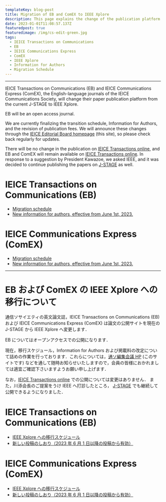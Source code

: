 ```yaml
---
templateKey: blog-post
title: Migration of EB and ComEX to IEEE Xplore
description: This page explains the change of the publication platform of two IEICE English-language journals, EB and ComEX, from the current J-STAGE to IEEE Xplore.
date: 2023-01-01T11:08:57.137Z
featuredpost: true
featuredimage: /img/cs-edit-green.jpg
tags:
  - IEICE Transactions on Communications
  - EB
  - IEICE Communications Express
  - ComEX
  - IEEE Xplore
  - Information for Authors
  - Migration Schedule
---
```


---

IEICE Transactions on Communications (EB) and IEICE Communications Express (ComEX), the English-language journals of the IEICE Communications Society, will change their paper publication platform from the current J-STAGE to IEEE Xplore.

EB will be an open access journal.

We are currently finalizing the transition schedule, Information for Authors, and the revision of publication fees. We will announce these changes through the [IEICE Editorial Board homepage](https://www.ieice.org/cs/cs-edit/en/) (this site), so please check back regularly for updates.

There will be no change in the publication on [IEICE Transactions online](https://search.ieice.org/bin/index.php?category=B&lang=E&curr=1), and EB and ComEX will remain available on [IEICE Transactions online](https://search.ieice.org/bin/index.php?category=B&lang=E&curr=1).
In response to a suggestion by President Kawazoe, we asked IEEE, and it was decided to continue publishing the papers on [J-STAGE](https://www.jstage.jst.go.jp/browse/transcom) as well.

# IEICE Transactions on Communications (EB)

- [Migration schedule](/xplore/EB-Migration-Schedule)
- [New information for authors, effective from June 1st, 2023.](https://www.ieice.org/eng/shiori/mokuji_cs.html)

# IEICE Communications Express (ComEX)

- [Migration schedule](/xplore/ComEX-Migration-Schedule)
- [New information for authors, effective from June 1st, 2023.](/xplore/ComEX-Information-for-Authors/)

---

# EB および ComEX の IEEE Xplore への移行について

通信ソサイエティの英文論文誌，IEICE Transactions on Communications (EB) および IEICE Communications Express (ComEX) は論文の公開サイトを現在の J-STAGE から IEEE Xplore へ変更します．

EB についてはオープンアクセスでの公開になります．

現在，移行スケジュール，Information for Authors および掲載料の改定について詰めの作業を行っております．これらについては，[通ソ編集会議 HP](https://www.ieice.org/cs/cs-edit/en/) (このサイトです) などを通して随時お知らせいたしますので，会員の皆様におかれましては適宜ご確認下さいますようお願い申し上げます．

なお，[IEICE Transactions online](https://www.ieice.org/jpn_r/transactions/transactions_online/index.html) での公開については変更はありません．
また，川添会長のご提案をうけ IEEE へ打診したところ， [J-STAGE](https://www.jstage.jst.go.jp/browse/transcom) でも継続して公開できるようになりました．

# IEICE Transactions on Communications (EB)

- [IEEE Xplore への移行スケジュール](/xplore/EB-Migration-Schedule/)
- [新しい投稿のしおり（2023 年 6 月 1 日以降の投稿から有効）](/xplore/EB-Information-for-Authors/)

# IEICE Communications Express (ComEX)

- [IEEE Xplore への移行スケジュール](/xplore/ComEX-Migration-Schedule/)
- [新しい投稿のしおり（2023 年 6 月 1 日以降の投稿から有効）](/xplore/ComEX-Information-for-Authors/)
